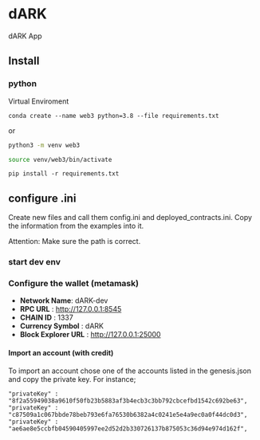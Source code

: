 # dARK
dARK App

## Install

### python 
Virtual Enviroment
```
conda create --name web3 python=3.8 --file requirements.txt
```
or
```sh
python3 -m venv web3
```
```sh
source venv/web3/bin/activate
```

```
pip install -r requirements.txt 
```

## configure .ini

Create new files and call them config.ini and deployed_contracts.ini.
Copy the information from the examples into it.

Attention: Make sure the path is correct.

### start dev env


### Configure the wallet (metamask)

 - **Network Name**: dARK-dev
 - **RPC URL** : http://127.0.0.1:8545
 - **CHAIN ID** : 1337
 - **Currency Symbol** : dARK 
 - **Block Explorer URL** : http://127.0.0.1:25000

#### Import an account (with credit)

To import an account chose one of the accounts listed in the genesis.json and copy the private key. For instance;

```
"privateKey" : "8f2a55949038a9610f50fb23b5883af3b4ecb3c3bb792cbcefbd1542c692be63",
"privateKey" : "c87509a1c067bbde78beb793e6fa76530b6382a4c0241e5e4a9ec0a0f44dc0d3",
"privateKey" : "ae6ae8e5ccbfb04590405997ee2d52d2b330726137b875053c36d94e974d162f",
```
